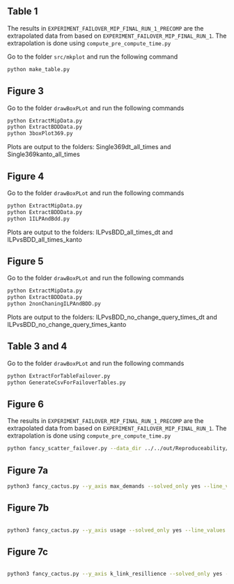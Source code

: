 ## Table 1
The results in `EXPERIMENT_FAILOVER_MIP_FINAL_RUN_1_PRECOMP` are the extrapolated data from based on `EXPERIMENT_FAILOVER_MIP_FINAL_RUN_1`. The extrapolation is done using `compute_pre_compute_time.py`

Go to the folder `src/mkplot` and run the following command
```bash
python make_table.py
```
## Figure 3
Go to the folder `drawBoxPLot` and run the following commands
```bash
python ExtractMipData.py
python ExtractBDDData.py
python 3boxPlot369.py

```
Plots are output to the folders:
Single369dt_all_times and Single369kanto_all_times


## Figure 4
Go to the folder `drawBoxPLot` and run the following commands
```bash
python ExtractMipData.py
python ExtractBDDData.py
python 1ILPAndBdd.py

```
Plots are output to the folders:
ILPvsBDD_all_times_dt and ILPvsBDD_all_times_kanto

## Figure 5
Go to the folder `drawBoxPLot` and run the following commands
```bash
python ExtractMipData.py
python ExtractBDDData.py
python 2nonChaningILPAndBDD.py 

```
Plots are output to the folders:
ILPvsBDD_no_change_query_times_dt and  ILPvsBDD_no_change_query_times_kanto

## Table 3 and 4
Go to the folder `drawBoxPLot` and run the following commands
```bash
python ExtractForTableFailover.py
python GenerateCsvForFailoverTables.py
```

## Figure 6
The results in `EXPERIMENT_FAILOVER_MIP_FINAL_RUN_1_PRECOMP` are the extrapolated data from based on `EXPERIMENT_FAILOVER_MIP_FINAL_RUN_1`. The extrapolation is done using `compute_pre_compute_time.py`

```bash
python fancy_scatter_failover.py --data_dir ../../out/Reproduceability/EXPERIMENT_FAILOVER_MIP_FINAL_RUN_1_PRECOMP/results ../../out/Reproduceability/EXPERIMENT_FAILOVER_BUILD_QUERY_RUN_D1_9/results --save_dir=Reproduceability/Figure_6/ --plot_rows=topology --plot_cols=fake_col --line_values demands experiment --x_axis par5 --aggregate=file --y_axis failover_plus_build_time --change_values_file topology  --config ./fancy_scatter_plots/Reproduceability/Figure_6/config.json  ./fancy_scatter_plots/Reproduceability/Figure_6/config_failures_bdd.json --max_y -1
```



## Figure 7a
```bash
python3 fancy_cactus.py --y_axis max_demands --solved_only yes --line_values experiment --change_values_file seed --filter_experiments topozoo_best_clique gap_free_safe_limited_super_safe topozoo_best_subspectrum --data_dir ../../out/Reproduceability/Epilogue/EXPERIMENT_TOPOLOGY_ZOO_SUB_SPECTRUM_RUN_4/results ../../out/Reproduceability/Epilogue/EXPERIMENT_TOPOLOGY_ZOO_CLIQUE_RUN_8/results ../../out/Reproduceability/Epilogue/EXPERIMENT_RSA_IMPROVED_RUN_1/results  --save_dir Reproduceability/epilogue/ --config ./fancy_scatter_plots/Reproduceability/epilogue/config.json --x_axis instance
```

## Figure 7b
```bash

python3 fancy_cactus.py --y_axis usage --solved_only yes --line_values experiment --change_values_file demands --filter_experiments topozoo_best_clique gap_free_safe_limited_super_safe topozoo_best_subspectrum --data_dir ../../out/Reproduceability/Epilogue/EXPERIMENT_TOPOLOGY_ZOO_SUB_SPECTRUM_RUN_4/results ../../out/Reproduceability/Epilogue/EXPERIMENT_TOPOLOGY_ZOO_CLIQUE_RUN_8/results ../../out/Reproduceability/Epilogue/EXPERIMENT_RSA_IMPROVED_RUN_1/results  --save_dir Reproduceability/epilogue/ --config ./fancy_scatter_plots/Reproduceability/epilogue/config_usage.json --x_axis instance


```


## Figure 7c
```bash

python3 fancy_cactus.py --y_axis k_link_resillience --solved_only yes --line_values experiment --change_values_file demands --data_dir ../../out/Reproduceability/Epilogue/EXPERIMENT_CLIQUE_RESIL_RUN_1/results --save_dir Reproduceability/epilogue/ --config ./fancy_scatter_plots/Reproduceability/epilogue/config_edge_eval.json --x_axis instance


```

